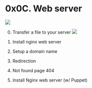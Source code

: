 # 0x0C. Web server
![](https://s3.amazonaws.com/intranet-projects-files/holbertonschool-sysadmin_devops/266/8Gu52Qv.png)

0. Transfer a file to your server
![](https://s3.amazonaws.com/alx-intranet.hbtn.io/uploads/medias/2020/9/01cab59e881e31842b8d47a0974e8d3b6f0f2001.jpg?X-Amz-Algorithm=AWS4-HMAC-SHA256&X-Amz-Credential=AKIARDDGGGOUSBVO6H7D%2F20221018%2Fus-east-1%2Fs3%2Faws4_request&X-Amz-Date=20221018T063139Z&X-Amz-Expires=86400&X-Amz-SignedHeaders=host&X-Amz-Signature=03114594a41f9c859637604e715802fe23ba3d00c69012f2a6047ae450b992dc)

1. Install nginx web server
2. Setup a domain name
3. Redirection
4. Not found page 404
5. Install Nginx web server (w/ Puppet)
